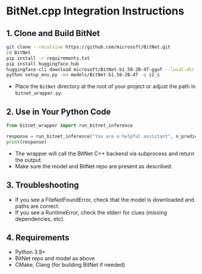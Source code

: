 # BitNet.cpp Integration Instructions

## 1. Clone and Build BitNet

```sh
git clone --recursive https://github.com/microsoft/BitNet.git
cd BitNet
pip install -r requirements.txt
pip install huggingface_hub
huggingface-cli download microsoft/BitNet-b1.58-2B-4T-gguf --local-dir models/BitNet-b1.58-2B-4T
python setup_env.py -md models/BitNet-b1.58-2B-4T -q i2_s
```

- Place the `BitNet` directory at the root of your project or adjust the path in `bitnet_wrapper.py`.

## 2. Use in Your Python Code

```python
from bitnet_wrapper import run_bitnet_inference

response = run_bitnet_inference("You are a helpful assistant", n_predict=50)
print(response)
```

- The wrapper will call the BitNet C++ backend via subprocess and return the output.
- Make sure the model and BitNet repo are present as described.

## 3. Troubleshooting
- If you see a FileNotFoundError, check that the model is downloaded and paths are correct.
- If you see a RuntimeError, check the stderr for clues (missing dependencies, etc).

## 4. Requirements
- Python 3.9+
- BitNet repo and model as above
- CMake, Clang (for building BitNet if needed)
